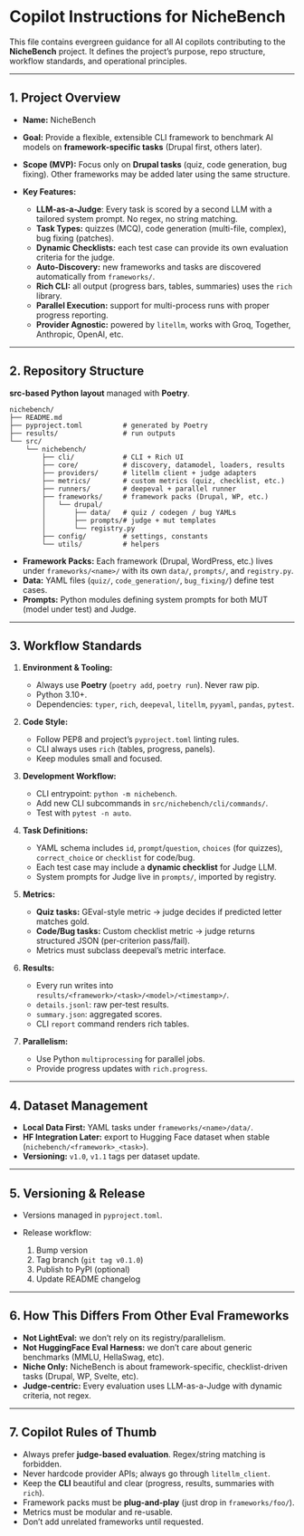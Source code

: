 # Copilot Instructions for NicheBench

This file contains evergreen guidance for all AI copilots contributing to the **NicheBench** project. It defines the project’s purpose, repo structure, workflow standards, and operational principles.

---

## 1. Project Overview

* **Name:** NicheBench
* **Goal:** Provide a flexible, extensible CLI framework to benchmark AI models on **framework-specific tasks** (Drupal first, others later).
* **Scope (MVP):** Focus only on **Drupal tasks** (quiz, code generation, bug fixing). Other frameworks may be added later using the same structure.
* **Key Features:**

  * **LLM-as-a-Judge**: Every task is scored by a second LLM with a tailored system prompt. No regex, no string matching.
  * **Task Types:** quizzes (MCQ), code generation (multi-file, complex), bug fixing (patches).
  * **Dynamic Checklists:** each test case can provide its own evaluation criteria for the judge.
  * **Auto-Discovery:** new frameworks and tasks are discovered automatically from `frameworks/`.
  * **Rich CLI:** all output (progress bars, tables, summaries) uses the `rich` library.
  * **Parallel Execution:** support for multi-process runs with proper progress reporting.
  * **Provider Agnostic:** powered by `litellm`, works with Groq, Together, Anthropic, OpenAI, etc.

---

## 2. Repository Structure

**src-based Python layout** managed with **Poetry**.

```
nichebench/
├── README.md
├── pyproject.toml          # generated by Poetry
├── results/                # run outputs
└── src/
    └── nichebench/
        ├── cli/            # CLI + Rich UI
        ├── core/           # discovery, datamodel, loaders, results
        ├── providers/      # litellm client + judge adapters
        ├── metrics/        # custom metrics (quiz, checklist, etc.)
        ├── runners/        # deepeval + parallel runner
        ├── frameworks/     # framework packs (Drupal, WP, etc.)
        │   └── drupal/
        │       ├── data/   # quiz / codegen / bug YAMLs
        │       ├── prompts/# judge + mut templates
        │       └── registry.py
        ├── config/         # settings, constants
        └── utils/          # helpers
```

* **Framework Packs:** Each framework (Drupal, WordPress, etc.) lives under `frameworks/<name>/` with its own `data/`, `prompts/`, and `registry.py`.
* **Data:** YAML files (`quiz/`, `code_generation/`, `bug_fixing/`) define test cases.
* **Prompts:** Python modules defining system prompts for both MUT (model under test) and Judge.

---

## 3. Workflow Standards

1. **Environment & Tooling:**

   * Always use **Poetry** (`poetry add`, `poetry run`). Never raw pip.
   * Python 3.10+.
   * Dependencies: `typer`, `rich`, `deepeval`, `litellm`, `pyyaml`, `pandas`, `pytest`.

2. **Code Style:**

   * Follow PEP8 and project’s `pyproject.toml` linting rules.
   * CLI always uses `rich` (tables, progress, panels).
   * Keep modules small and focused.

3. **Development Workflow:**

   * CLI entrypoint: `python -m nichebench`.
   * Add new CLI subcommands in `src/nichebench/cli/commands/`.
   * Test with `pytest -n auto`.

4. **Task Definitions:**

   * YAML schema includes `id`, `prompt`/`question`, `choices` (for quizzes), `correct_choice` or `checklist` for code/bug.
   * Each test case may include a **dynamic checklist** for Judge LLM.
   * System prompts for Judge live in `prompts/`, imported by registry.

5. **Metrics:**

   * **Quiz tasks:** GEval-style metric → judge decides if predicted letter matches gold.
   * **Code/Bug tasks:** Custom checklist metric → judge returns structured JSON (per-criterion pass/fail).
   * Metrics must subclass deepeval’s metric interface.

6. **Results:**

   * Every run writes into `results/<framework>/<task>/<model>/<timestamp>/`.
   * `details.jsonl`: raw per-test results.
   * `summary.json`: aggregated scores.
   * CLI `report` command renders rich tables.

7. **Parallelism:**

   * Use Python `multiprocessing` for parallel jobs.
   * Provide progress updates with `rich.progress`.

---

## 4. Dataset Management

* **Local Data First:** YAML tasks under `frameworks/<name>/data/`.
* **HF Integration Later:** export to Hugging Face dataset when stable (`nichebench/<framework>_<task>`).
* **Versioning:** `v1.0`, `v1.1` tags per dataset update.

---

## 5. Versioning & Release

* Versions managed in `pyproject.toml`.
* Release workflow:

  1. Bump version
  2. Tag branch (`git tag v0.1.0`)
  3. Publish to PyPI (optional)
  4. Update README changelog

---

## 6. How This Differs From Other Eval Frameworks

* **Not LightEval:** we don’t rely on its registry/parallelism.
* **Not HuggingFace Eval Harness:** we don’t care about generic benchmarks (MMLU, HellaSwag, etc).
* **Niche Only:** NicheBench is about framework-specific, checklist-driven tasks (Drupal, WP, Svelte, etc).
* **Judge-centric:** Every evaluation uses LLM-as-a-Judge with dynamic criteria, not regex.

---

## 7. Copilot Rules of Thumb

* Always prefer **judge-based evaluation**. Regex/string matching is forbidden.
* Never hardcode provider APIs; always go through `litellm_client`.
* Keep the **CLI** beautiful and clear (progress, results, summaries with `rich`).
* Framework packs must be **plug-and-play** (just drop in `frameworks/foo/`).
* Metrics must be modular and re-usable.
* Don’t add unrelated frameworks until requested.
